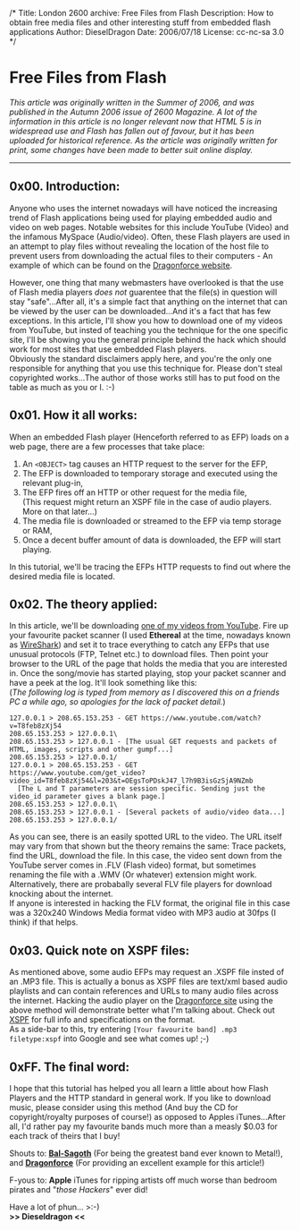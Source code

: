 /*
Title: London 2600 archive: Free Files from Flash
Description: How to obtain free media files and other interesting stuff from embedded flash applications
Author: DieselDragon
Date: 2006/07/18
License: cc-nc-sa 3.0
*/

# Free Files from Flash
_This article was originally written in the Summer of 2006, and was published in the Autumn 2006 issue of 2600 Magazine. A lot of the information in this article is no longer relevant now that HTML 5 is in widespread use and Flash has fallen out of favour, but it has been uploaded for historical reference. As the article was originally written for print, some changes have been made to better suit online display._

---

## 0x00. Introduction:
Anyone who uses the internet nowadays will have noticed the increasing trend of Flash applications being used for playing embedded audio and video on web pages. Notable websites for this include YouTube (Video) and the infamous MySpace (Audio/video). Often, these Flash players are used in an attempt to play files without revealing the location of the host file to prevent users from downloading the actual files to their computers - An example of which can be found on the [Dragonforce website](https://www.dragonforce.com).

However, one thing that many webmasters have overlooked is that the use of Flash media players _does not_ guarentee that the file(s) in question will stay "safe"...After all, it's a simple fact that anything on the internet that can be viewed by the user can be downloaded...And it's a fact that has few exceptions. In this article, I'll show you how to download one of my videos from YouTube, but insted of teaching you the technique for the one specific site, I'll be showing you the general principle behind the hack which should work for most sites that use embedded Flash players.  
Obviously the standard disclaimers apply here, and you're the only one responsible for anything that you use this technique for. Please don't steal copyrighted works...The author of those works still has to put food on the table as much as you or I. :-)

## 0x01. How it all works:
When an embedded Flash player (Henceforth referred to as EFP) loads on a web page, there are a few processes that take place:

1. An `<OBJECT>` tag causes an HTTP request to the server for the EFP,
2. The EFP is downloaded to temporary storage and executed using the relevant plug-in,
3. The EFP fires off an HTTP or other request for the media file,  
(This request might return an XSPF file in the case of audio players. More on that later...)
4. The media file is downloaded or streamed to the EFP via temp storage or RAM,
5. Once a decent buffer amount of data is downloaded, the EFP will start playing.  

In this tutorial, we'll be tracing the EFPs HTTP requests to find out where the desired media file is located.

## 0x02. The theory applied:
In this article, we'll be downloading [one of my videos from YouTube](https://www.youtube.com/watch?v=T8feb8zXj54). Fire up your favourite packet scanner (I used **Ethereal** at the time, nowadays known as [WireShark](https://wireshark.org)) and set it to trace everything to catch any EFPs that use unusual protocols (FTP, Telnet etc.) to download files. Then point your browser to the URL of the page that holds the media that you are interested in. Once the song/movie has started playing, stop your packet scanner and have a peek at the log. It'll look something like this:  
(_The following log is typed from memory as I discovered this on a friends PC a while ago, so apologies for the lack of packet detail._)
```
127.0.0.1 > 208.65.153.253 - GET https://www.youtube.com/watch?v=T8feb8zXj54  
208.65.153.253 > 127.0.0.1\  
208.65.153.253 > 127.0.0.1 - [The usual GET requests and packets of  
HTML, images, scripts and other gumpf...]  
208.65.153.253 > 127.0.0.1/  
127.0.0.1 > 208.65.153.253 - GET
https://www.youtube.com/get_video?video_id=T8feb8zXj54&l=203&t=OEgsToPDskJ47_l7h9B3isGzSjA9NZmb  
  [The L and T parameters are session specific. Sending just the video_id parameter gives a blank page.]  
208.65.153.253 > 127.0.0.1\  
208.65.153.253 > 127.0.0.1 - [Several packets of audio/video data...]  
208.65.153.253 > 127.0.0.1/
```  
As you can see, there is an easily spotted URL to the video. The URL itself may vary from that shown but the theory remains the same: Trace packets, find the URL, download the file. In this case, the video sent down from the YouTube server comes in .FLV (Flash video) format, but sometimes renaming the file with a .WMV (Or whatever) extension might work. Alternatively, there are probabally several FLV file players for download knocking about the internet.  
If anyone is interested in hacking the FLV format, the original file in this case was a 320x240 Windows Media format video with MP3 audio at 30fps (I think) if that helps.

## 0x03. Quick note on XSPF files:
As mentioned above, some audio EFPs may request an .XSPF file insted of an .MP3 file. This is actually a bonus as XSPF files are text/xml based audio playlists and can contain references and URLs to many audio files across the internet. Hacking the audio player on the [Dragonforce site](http://www.dragonforce.com) using the above method will demonstrate better what I'm talking about. Check out [XSPF](http://www.xspf.org) for full info and specifications on the format.  
As a side-bar to this, try entering `[Your favourite band] .mp3 filetype:xspf` into Google and see what comes up! ;-)

## 0xFF. The final word:
I hope that this tutorial has helped you all learn a little about how Flash Players and the HTTP standard in general work. If you like to download music, please consider using this method (And buy the CD for copyright/royalty purposes of course!) as opposed to Apples iTunes...After all, I'd rather pay my favourite bands much more than a measly $0.03 for each track of theirs that I buy!

Shouts to: [**Bal-Sagoth**](http://www.bal-sagoth.com) (For being the greatest band ever known to Metal!), and [**Dragonforce**](http://www.dragonforce.com) (For providing an excellent example for this article!)

F-yous to: **Apple** iTunes for ripping artists off much worse than bedroom pirates and "_those Hackers_" ever did!

Have a lot of phun... >:-)  
**>> Dieseldragon <<**
